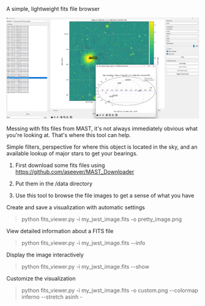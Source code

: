 
A simple, lightweight fits file browser

![image](https://github.com/aseever/FITS_viewer/blob/main/tool_sample.png)

Messing with fits files from MAST, it's not always immediately obvious what you're looking at. That's where this tool can help. 

Simple filters, perspective for where this object is located in the sky, and an available lookup of major stars to get your bearings. 

1. First download some fits files using https://github.com/aseever/MAST_Downloader

2. Put them in the /data directory

3. Use this tool to browse the file images to get a sense of what you have

Create and save a visualization with automatic settings
 
> python fits_viewer.py -i my_jwst_image.fits -o pretty_image.png

 View detailed information about a FITS file
 
> python fits_viewer.py -i my_jwst_image.fits --info

 Display the image interactively
 
> python fits_viewer.py -i my_jwst_image.fits --show

 Customize the visualization
 
> python fits_viewer.py -i my_jwst_image.fits -o custom.png --colormap inferno --stretch asinh -
